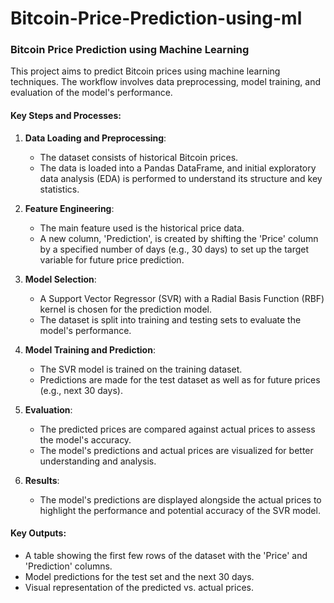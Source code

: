 # Bitcoin-Price-Prediction-using-ml

### Bitcoin Price Prediction using Machine Learning

This project aims to predict Bitcoin prices using machine learning techniques. The workflow involves data preprocessing, model training, and evaluation of the model's performance.

#### Key Steps and Processes:

1. **Data Loading and Preprocessing**:
   - The dataset consists of historical Bitcoin prices.
   - The data is loaded into a Pandas DataFrame, and initial exploratory data analysis (EDA) is performed to understand its structure and key statistics.

2. **Feature Engineering**:
   - The main feature used is the historical price data.
   - A new column, 'Prediction', is created by shifting the 'Price' column by a specified number of days (e.g., 30 days) to set up the target variable for future price prediction.

3. **Model Selection**:
   - A Support Vector Regressor (SVR) with a Radial Basis Function (RBF) kernel is chosen for the prediction model.
   - The dataset is split into training and testing sets to evaluate the model's performance.

4. **Model Training and Prediction**:
   - The SVR model is trained on the training dataset.
   - Predictions are made for the test dataset as well as for future prices (e.g., next 30 days).

5. **Evaluation**:
   - The predicted prices are compared against actual prices to assess the model's accuracy.
   - The model's predictions and actual prices are visualized for better understanding and analysis.

6. **Results**:
   - The model's predictions are displayed alongside the actual prices to highlight the performance and potential accuracy of the SVR model.

#### Key Outputs:
- A table showing the first few rows of the dataset with the 'Price' and 'Prediction' columns.
- Model predictions for the test set and the next 30 days.
- Visual representation of the predicted vs. actual prices.

